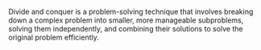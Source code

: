 Divide and conquer is a problem-solving technique that involves breaking down a complex problem into smaller, more manageable subproblems, solving them independently, and combining their solutions to solve the original problem efficiently.